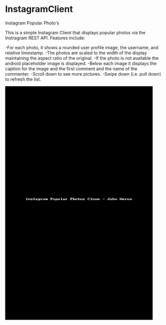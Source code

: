 # InstagramClient
Instagram Popular Photo's

This is a simple Instagram Client that displays popular photos via the Instragram REST API. Features include:

-For each photo, it shows a rounded user profile image, the username, and relative timestamp. 
-The photos are scaled to the width of the display maintaining the aspect ratio of the original. 
-If the photo is not available the android placeholder image is displayed. 
-Below each image it displays the caption for the image and the first comment and the name of the commenter. 
-Scroll down to see more pictures. 
-Swipe down (i.e. pull down) to refresh the list.

![MyImage](https://github.com/jheron/InstagramClient/blob/master/PopularPhotos.gif)

